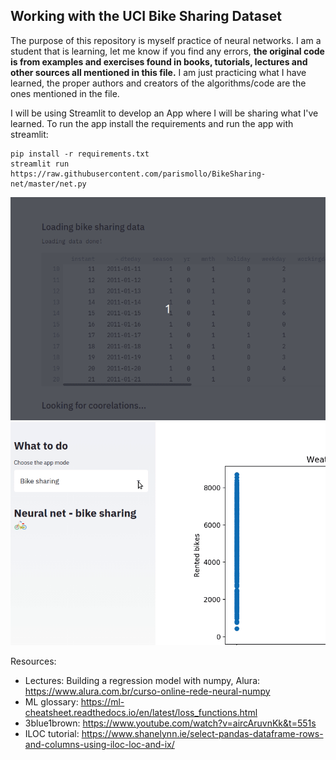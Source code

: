 
## Working with the UCI Bike Sharing Dataset

The purpose of this repository is myself practice of neural networks. I am a student that is learning, let me know if you find any errors, **the original code is from examples and exercises found in books, tutorials, lectures and other sources all mentioned in this file.** I am just practicing what I have learned, the proper authors and creators of the algorithms/code are the ones mentioned in the file.

I will be using Streamlit to develop an App where I will be sharing what I've learned. To run the app install the requirements and run the app with streamlit:


```
pip install -r requirements.txt
streamlit run https://raw.githubusercontent.com/parismollo/BikeSharing-net/master/net.py
```
![demo - 1](images/gif01.gif)
![demo - 2](images/gif02.gif)

Resources:
* Lectures: Building a regression model with numpy, Alura: https://www.alura.com.br/curso-online-rede-neural-numpy
* ML glossary: https://ml-cheatsheet.readthedocs.io/en/latest/loss_functions.html
* 3blue1brown: https://www.youtube.com/watch?v=aircAruvnKk&t=551s
* ILOC tutorial: https://www.shanelynn.ie/select-pandas-dataframe-rows-and-columns-using-iloc-loc-and-ix/
